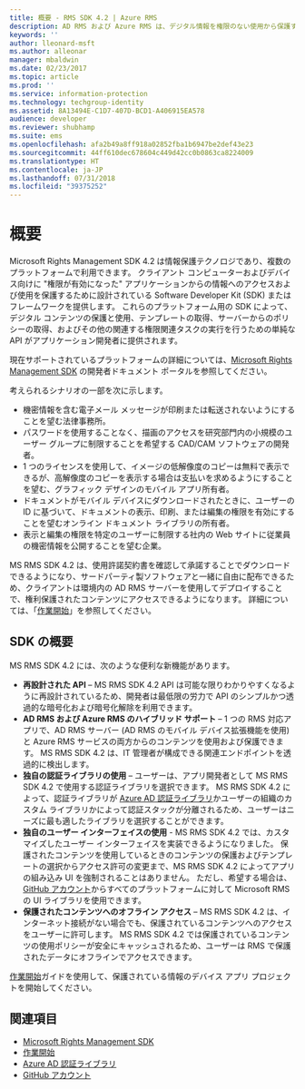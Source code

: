 ```yaml
---
title: 概要 - RMS SDK 4.2 | Azure RMS
description: AD RMS および Azure RMS は、デジタル情報を権限のない使用から保護するために役立つ情報保護テクノロジです。
keywords: ''
author: lleonard-msft
ms.author: alleonar
manager: mbaldwin
ms.date: 02/23/2017
ms.topic: article
ms.prod: ''
ms.service: information-protection
ms.technology: techgroup-identity
ms.assetid: 8A13494E-C1D7-407D-BCD1-A406915EA578
audience: developer
ms.reviewer: shubhamp
ms.suite: ems
ms.openlocfilehash: afa2b49a8ff918a02852fba1b6947be2def43e23
ms.sourcegitcommit: 44ff610dec678604c449d42cc0b0863ca8224009
ms.translationtype: HT
ms.contentlocale: ja-JP
ms.lasthandoff: 07/31/2018
ms.locfileid: "39375252"
---
```

# <a name="overview"></a>概要

Microsoft Rights Management SDK 4.2 は情報保護テクノロジであり、複数のプラットフォームで利用できます。  クライアント コンピューターおよびデバイス向けに "権限が有効になった" アプリケーションからの情報へのアクセスおよび使用を保護するために設計されている Software Developer Kit (SDK) またはフレームワークを提供します。 これらのプラットフォーム用の SDK によって、デジタル コンテンツの保護と使用、テンプレートの取得、サーバーからのポリシーの取得、およびその他の関連する権限関連タスクの実行を行うための単純な API がアプリケーション開発者に提供されます。

現在サポートされているプラットフォームの詳細については、[Microsoft Rights Management SDK](active-directory-rights-management-services-multi-platform-thin-client-sdk-portal.md) の開発者ドキュメント ポータルを参照してください。

考えられるシナリオの一部を次に示します。

-   機密情報を含む電子メール メッセージが印刷または転送されないようにすることを望む法律事務所。
-   パスワードを使用することなく、描画のアクセスを研究部門内の小規模のユーザー グループに制限することを希望する CAD/CAM ソフトウェアの開発者。
-   1 つのライセンスを使用して、イメージの低解像度のコピーは無料で表示できるが、高解像度のコピーを表示する場合は支払いを求めるようにすることを望む、グラフィック デザインのモバイル アプリ所有者。
-   ドキュメントがモバイル デバイスにダウンロードされたときに、ユーザーの ID に基づいて、ドキュメントの表示、印刷、または編集の権限を有効にすることを望むオンライン ドキュメント ライブラリの所有者。
-   表示と編集の権限を特定のユーザーに制限する社内の Web サイトに従業員の機密情報を公開することを望む企業。

MS RMS SDK 4.2 は、使用許諾契約書を確認して承諾することでダウンロードできるようになり、サードパーティ製ソフトウェアと一緒に自由に配布できるため、クライアントは環境内の AD RMS サーバーを使用してデプロイすることで、権利保護されたコンテンツにアクセスできるようになります。 詳細については、「[作業開始](get-started.md)」を参照してください。

## <a name="sdk-highlights"></a>SDK の概要


MS RMS SDK 4.2 には、次のような便利な新機能があります。

-   **再設計された API** – MS RMS SDK 4.2 API は可能な限りわかりやすくなるように再設計されているため、開発者は最低限の労力で API のシンプルかつ透過的な暗号化および暗号化解除を利用できます。
-   **AD RMS および Azure RMS のハイブリッド サポート** – 1 つの RMS 対応アプリで、AD RMS サーバー (AD RMS のモバイル デバイス拡張機能を使用) と Azure RMS サービスの両方からのコンテンツを使用および保護できます。 MS RMS SDK 4.2 は、IT 管理者が構成できる関連エンドポイントを透過的に検出します。
-   **独自の認証ライブラリの使用** – ユーザーは、アプリ開発者として MS RMS SDK 4.2 で使用する認証ライブラリを選択できます。 MS RMS SDK 4.2 によって、認証ライブラリが [Azure AD 認証ライブラリ](https://msdn.microsoft.com/library/jj573266.aspx)かユーザーの組織のカスタム ライブラリかによって認証スタックが分離されるため、ユーザーはニーズに最も適したライブラリを選択することができます。
-   **独自のユーザー インターフェイスの使用** - MS RMS SDK 4.2 では、カスタマイズしたユーザー インターフェイスを実装できるようになりました。 保護されたコンテンツを使用しているときのコンテンツの保護およびテンプレートの選択からアクセス許可の変更まで、MS RMS SDK 4.2 によってアプリの組み込み UI を強制されることはありません。 ただし、希望する場合は、 [GitHub アカウント](https://github.com/AzureAD/)からすべてのプラットフォームに対して Microsoft RMS の UI ライブラリを使用できます。
-   **保護されたコンテンツへのオフライン アクセス** – MS RMS SDK 4.2 は、インターネット接続がない場合でも、保護されているコンテンツへのアクセスをユーザーに許可します。 MS RMS SDK 4.2 では保護されているコンテンツの使用ポリシーが安全にキャッシュされるため、ユーザーは RMS で保護されたデータにオフラインでアクセスできます。

[作業開始](get-started.md)ガイドを使用して、保護されている情報のデバイス アプリ プロジェクトを開始してください。

## <a name="related-topics"></a>関連項目

* [Microsoft Rights Management SDK](active-directory-rights-management-services-multi-platform-thin-client-sdk-portal.md)
* [作業開始](get-started.md)
* [Azure AD 認証ライブラリ](https://msdn.microsoft.com/library/jj573266.aspx)
* [GitHub アカウント](https://github.com/AzureAD/)

